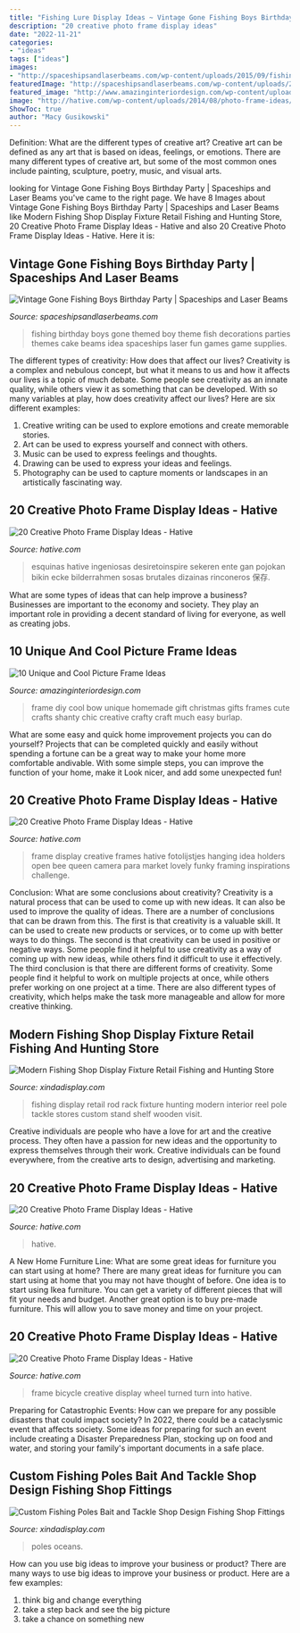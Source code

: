 ```yaml
---
title: "Fishing Lure Display Ideas ~ Vintage Gone Fishing Boys Birthday Party"
description: "20 creative photo frame display ideas"
date: "2022-11-21"
categories:
- "ideas"
tags: ["ideas"]
images:
- "http://spaceshipsandlaserbeams.com/wp-content/uploads/2015/09/fishing-birthday-party-ideas-boys.jpg.jpg"
featuredImage: "http://spaceshipsandlaserbeams.com/wp-content/uploads/2015/09/fishing-birthday-party-ideas-boys.jpg.jpg"
featured_image: "http://www.amazinginteriordesign.com/wp-content/uploads/2016/02/10-unique-and-cool-picture-frame-ideas-7.jpg"
image: "http://hative.com/wp-content/uploads/2014/08/photo-frame-ideas/5-photo-frame-around-corner.jpg"
ShowToc: true
author: "Macy Gusikowski"
---
```



Definition: What are the different types of creative art?
Creative art can be defined as any art that is based on ideas, feelings, or emotions. There are many different types of creative art, but some of the most common ones include painting, sculpture, poetry, music, and visual arts.

	

		
looking for Vintage Gone Fishing Boys Birthday Party | Spaceships and Laser Beams you've came to the right page. We have 8 Images about Vintage Gone Fishing Boys Birthday Party | Spaceships and Laser Beams like Modern Fishing Shop Display Fixture Retail Fishing and Hunting Store, 20 Creative Photo Frame Display Ideas - Hative and also 20 Creative Photo Frame Display Ideas - Hative. Here it is:
		
    
## Vintage Gone Fishing Boys Birthday Party | Spaceships And Laser Beams

<img loading=lazy src="http://spaceshipsandlaserbeams.com/wp-content/uploads/2015/09/fishing-birthday-party-ideas-boys.jpg.jpg" onerror="this.onerror=null;this.src='https://tse4.mm.bing.net/th?id=OIP.Kn2C9PSHi_BW7v6xtZBqqQHaLH&amp;pid=15.1';" alt="Vintage Gone Fishing Boys Birthday Party | Spaceships and Laser Beams">

_Source: spaceshipsandlaserbeams.com_

>fishing birthday boys gone themed boy theme fish decorations parties themes cake beams idea spaceships laser fun games game supplies. 

	

The different types of creativity: How does that affect our lives?
Creativity is a complex and nebulous concept, but what it means to us and how it affects our lives is a topic of much debate. Some people see creativity as an innate quality, while others view it as something that can be developed. With so many variables at play, how does creativity affect our lives? Here are six different examples: 
1. Creative writing can be used to explore emotions and create memorable stories.
2. Art can be used to express yourself and connect with others.
3. Music can be used to express feelings and thoughts.
4. Drawing can be used to express your ideas and feelings.
5. Photography can be used to capture moments or landscapes in an artistically fascinating way. 

    
## 20 Creative Photo Frame Display Ideas - Hative

<img loading=lazy src="http://hative.com/wp-content/uploads/2014/08/photo-frame-ideas/5-photo-frame-around-corner.jpg" onerror="this.onerror=null;this.src='https://tse1.mm.bing.net/th?id=OIP.r4PggnZlnCafjFdPvt4uuQHaLc&amp;pid=15.1';" alt="20 Creative Photo Frame Display Ideas - Hative">

_Source: hative.com_

>esquinas hative ingeniosas desiretoinspire sekeren ente gan pojokan bikin ecke bilderrahmen sosas brutales dizainas rinconeros 保存. 

	

What are some types of ideas that can help improve a business?
Businesses are important to the economy and society. They play an important role in providing a decent standard of living for everyone, as well as creating jobs.

    
## 10 Unique And Cool Picture Frame Ideas

<img loading=lazy src="http://www.amazinginteriordesign.com/wp-content/uploads/2016/02/10-unique-and-cool-picture-frame-ideas-7.jpg" onerror="this.onerror=null;this.src='https://tse4.mm.bing.net/th?id=OIP.kfC9rJEvf3eTknSex0N_qwHaLE&amp;pid=15.1';" alt="10 Unique and Cool Picture Frame Ideas">

_Source: amazinginteriordesign.com_

>frame diy cool bow unique homemade gift christmas gifts frames cute crafts shanty chic creative crafty craft much easy burlap. 

	

What are some easy and quick home improvement projects you can do yourself?
Projects that can be completed quickly and easily without spending a fortune can be a great way to make your home more comfortable andivable. With some simple steps, you can improve the function of your home, make it Look nicer, and add some unexpected fun!

    
## 20 Creative Photo Frame Display Ideas - Hative

<img loading=lazy src="https://hative.com/wp-content/uploads/2014/08/photo-frame-ideas/11-open-frame-photo-holders.jpg" onerror="this.onerror=null;this.src='https://tse2.mm.bing.net/th?id=OIP.qeKqeMRMljNQkn3LVmAZHAHaLG&amp;pid=15.1';" alt="20 Creative Photo Frame Display Ideas - Hative">

_Source: hative.com_

>frame display creative frames hative fotolijstjes hanging idea holders open bee queen camera para market lovely funky framing inspirations challenge. 

	

Conclusion: What are some conclusions about creativity?
Creativity is a natural process that can be used to come up with new ideas. It can also be used to improve the quality of ideas. There are a number of conclusions that can be drawn from this. The first is that creativity is a valuable skill. It can be used to create new products or services, or to come up with better ways to do things. The second is that creativity can be used in positive or negative ways. Some people find it helpful to use creativity as a way of coming up with new ideas, while others find it difficult to use it effectively. The third conclusion is that there are different forms of creativity. Some people find it helpful to work on multiple projects at once, while others prefer working on one project at a time. There are also different types of creativity, which helps make the task more manageable and allow for more creative thinking.

    
## Modern Fishing Shop Display Fixture Retail Fishing And Hunting Store

<img loading=lazy src="https://xindadisplay.com/wp-content/uploads/2019/10/modern-fishing-shop-display-fixture-retail-fishing-and-hunting-store-interior-design-2.jpg" onerror="this.onerror=null;this.src='https://tse1.mm.bing.net/th?id=OIP.LchpsUNJZ78xqUkNmFfGWQHaEo&amp;pid=15.1';" alt="Modern Fishing Shop Display Fixture Retail Fishing and Hunting Store">

_Source: xindadisplay.com_

>fishing display retail rod rack fixture hunting modern interior reel pole tackle stores custom stand shelf wooden visit. 

	

Creative individuals are people who have a love for art and the creative process. They often have a passion for new ideas and the opportunity to express themselves through their work. Creative individuals can be found everywhere, from the creative arts to design, advertising and marketing.

    
## 20 Creative Photo Frame Display Ideas - Hative

<img loading=lazy src="http://hative.com/wp-content/uploads/2014/08/photo-frame-ideas/20-family-tree-photo-wall-display.jpg" onerror="this.onerror=null;this.src='https://tse2.mm.bing.net/th?id=OIP.9u-bEtaRm0CBWyo45s35zwHaHa&amp;pid=15.1';" alt="20 Creative Photo Frame Display Ideas - Hative">

_Source: hative.com_

>hative. 

	

A New Home Furniture Line: What are some great ideas for furniture you can start using at home?
There are many great ideas for furniture you can start using at home that you may not have thought of before. One idea is to start using Ikea furniture. You can get a variety of different pieces that will fit your needs and budget. Another great option is to buy pre-made furniture. This will allow you to save money and time on your project.

    
## 20 Creative Photo Frame Display Ideas - Hative

<img loading=lazy src="https://hative.com/wp-content/uploads/2014/08/photo-frame-ideas/3-old-bicycle-wheel-picture-frame.jpg" onerror="this.onerror=null;this.src='https://tse4.mm.bing.net/th?id=OIP.QyZsiE05i92D8r2mBE-bhQHaJ6&amp;pid=15.1';" alt="20 Creative Photo Frame Display Ideas - Hative">

_Source: hative.com_

>frame bicycle creative display wheel turned turn into hative. 

	

Preparing for Catastrophic Events: How can we prepare for any possible disasters that could impact society?
In 2022, there could be a cataclysmic event that affects society. Some ideas for preparing for such an event include creating a Disaster Preparedness Plan, stocking up on food and water, and storing your family's important documents in a safe place.

    
## Custom Fishing Poles Bait And Tackle Shop Design Fishing Shop Fittings

<img loading=lazy src="https://xindadisplay.com/wp-content/uploads/2019/10/custom-fishing-poles-bait-and-tackle-shop-design-fishing-shop-fittings-manufacturing-1.jpg" onerror="this.onerror=null;this.src='https://tse3.mm.bing.net/th?id=OIP.TZ43fztx_G3sh9mAMA2rXAHaE7&amp;pid=15.1';" alt="Custom Fishing Poles Bait and Tackle Shop Design Fishing Shop Fittings">

_Source: xindadisplay.com_

>poles oceans. 

	

How can you use big ideas to improve your business or product?
There are many ways to use big ideas to improve your business or product. Here are a few examples: 
1. think big and change everything
2. take a step back and see the big picture
3. take a chance on something new 

